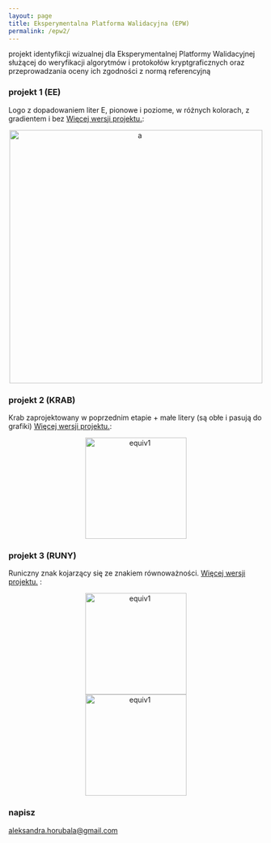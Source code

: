 ```yaml
---
layout: page
title: Eksperymentalna Platforma Walidacyjna (EPW)
permalink: /epw2/
---
```


projekt identyfikcji wizualnej dla Eksperymentalnej Platformy Walidacyjnej służącej do weryfikacji
algorytmów i protokołów kryptgraficznych oraz przeprowadzania oceny ich zgodności z normą referencyjną

### projekt 1 (EE)

Logo z dopadowaniem liter E, pionowe i poziome, w różnych kolorach, z gradientem i bez [Więcej wersji projektu.](https://keipie.github.io/epw2_p1/):

<div style="text-align:center"><img src="{{ site.baseurl }}/images/epw2/EE/EE_czerwone.png" onclick="toggle()" alt="a" style="width: 500px;"/></div>

### projekt 2 (KRAB)

Krab zaprojektowany w poprzednim etapie + małe litery (są obłe i pasują do grafiki) [Więcej wersji projektu.](https://keipie.github.io/epw2_p2/):

<div style="text-align:center"><img src="{{ site.baseurl }}/images/epw2/KRAB/kraby2_a.png" onclick="toggle()" alt="equiv1" style="width: 200px;"/></div>


### projekt 3 (RUNY)

Runiczny znak kojarzący się ze znakiem równoważności. [Więcej wersji projektu.](https://keipie.github.io/epw2_p3/) :

<div style="text-align:center"><img src="{{ site.baseurl }}/images/epw2/RUNY/runy4b_a.png" onclick="toggle()" alt="equiv1" style="width: 200px;"/></div>

<div style="text-align:center"><img src="{{ site.baseurl }}/images/epw2/RUNY/runy-x3_a.png" onclick="toggle()" alt="equiv1" style="width: 200px;"/></div>


### napisz

[aleksandra.horubala@gmail.com](mailto:aleksandra.horubala@gmail.com)

